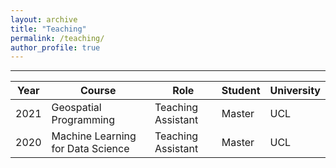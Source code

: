 ```yaml
---
layout: archive
title: "Teaching"
permalink: /teaching/
author_profile: true
---
```


<!-- {% include base_path %} -->
-----------------

| Year             | Course                             | Role                                                          | Student                  | University |
| --------         | ---------------------------------  | ------------------------------------------------------------- | ------------------------ | ---------- |
| 2021             | Geospatial Programming             | Teaching Assistant                                            | Master                   | UCL        |
| 2020             | Machine Learning for Data Science  | Teaching Assistant                                            | Master                   | UCL        |